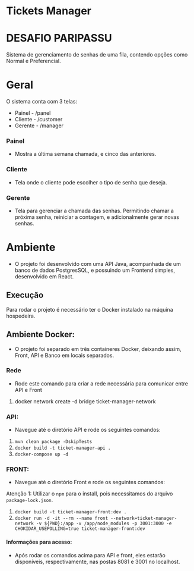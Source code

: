 # Tickets Manager

# DESAFIO PARIPASSU #

Sistema de gerenciamento de senhas de uma fila, contendo opções como Normal e Preferencial.

# Geral
O sistema conta com 3 telas:
- Painel - /panel
- Cliente - /customer
- Gerente - /manager

### Painel
- Mostra a última semana chamada, e cinco das anteriores.

### Cliente
- Tela onde o cliente pode escolher o tipo de senha que deseja.

### Gerente
- Tela para gerenciar a chamada das senhas. Permitindo chamar a próxima senha, reiniciar a contagem, e adicionalmente gerar novas senhas.


# Ambiente
- O projeto foi desenvolvido com uma API Java, acompanhada de um banco de dados PostgresSQL, e possuindo um Frontend simples, desenvolvido em React.

## Execução
Para rodar o projeto é necessário ter o Docker instalado na máquina hospedeira.

## Ambiente Docker:
- O projeto foi separado em três containeres Docker, deixando assim, Front, API e Banco em locais separados.

### Rede
- Rode este comando para criar a rede necessária para comunicar entre API e Front

1. docker network create -d bridge ticket-manager-network

### API: 
- Navegue até o diretório API e rode os seguintes comandos:

1. `mvn clean package -DskipTests`
2. `docker build -t ticket-manager-api .`
3. `docker-compose up -d`

### FRONT:
- Navegue até o diretório Front e rode os seguintes comandos:

Atenção 1: Utilizar o `npm` para o install, pois necessitamos do arquivo `package-lock.json`.

1. `docker build -t ticket-manager-front:dev .`
2. `docker run -d -it --rm --name front --network=ticket-manager-network -v ${PWD}:/app -v /app/node_modules -p 3001:3000 -e CHOKIDAR_USEPOLLING=true ticket-manager-front:dev`

#### Informações para acesso:
- Após rodar os comandos acima para API e front, eles estarão disponíveis, respectivamente, nas postas 8081 e 3001 no localhost.